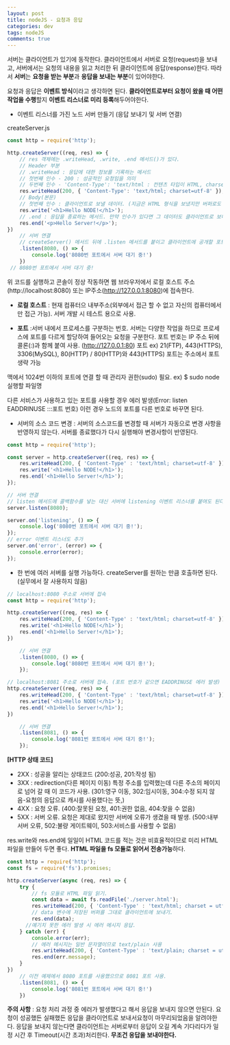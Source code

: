 ```yaml
---  
layout: post
title: nodeJS - 요청과 응답
categories: dev
tags: nodeJS
comments: true
---
```


서버는 클라이언트가 있기에 동작한다. 클라이언트에서 서버로 요청(request)을 보내고, 서버에서는 요청의 내용을 읽고 처리한 뒤 클라이언트에 응답(response)한다. 따라서 **서버**는 **요청을 받는 부분**과 **응답을 보내는 부분**이 있어야한다.

요청과 응답은 **이벤트 방식**이라고 생각하면 된다. **클라이언트로부터 요청이 왔을 때 어떤 작업을 수행**할지 **이벤트 리스너로 미리 등록**해두어야한다.

- 이벤트 리스너를 가진 노드 서버 만들기 (응답 보내기 및 서버 연결)

createServer.js

```js
const http = require('http');

http.createServer((req, res) => {
    // res 객체에는 .writeHead, .write, .end 메서드()가 있다.
    // Header 부분
    // .writeHead : 응답에 대한 정보를 기록하는 메서드
    // 첫번째 인수 - 200 : 성공적인 요청임을 의미
    // 두번째 인수 - 'Content-Type': 'text/html : 컨텐츠 타입이 HTML, charset=utf-8 : 한글 표시를 위해
    res.writeHead(200, { 'Content-Type': 'text/html; charset=utf-8' });
    // Body(본문)
    // 첫번째 인수 : 클라이언트로 보낼 데이터. (지금은 HTML 형식을 보냈지만 버퍼로도 보낼 수 있다.) 또한 여러번 호출해서 데이터를 여러개 보내도 된다.
    res.write('<h1>Hello NODE!</h1>');
    // .end : 응답을 종료하는 메서드. 만약 인수가 있다면 그 데이터도 클라이언트로 보내고 응답을 종료한다.
    res.end('<p>Hello Server!</p>');
})  
    // 서버 연결
    // createServer() 메서드 뒤에 .listen 메서드를 붙이고 클라이언트에 공개할 포트번호와 포트 연결 완료 후 실행될 콜백함수를 넣는다. 이제 이 파일을 실행하면 서버는 8080 포트에서 요청이 오기를 기다린다.
    .listen(8080, () => {
        console.log('8080번 포트에서 서버 대기 중!')
    })
 // 8080번 포트에서 서버 대기 중!
```

위 코드를 실행하고 콘솔이 정상 작동하면 웹 브라우저에서 로컬 호스트 주소(http://localhost:8080) 또는 IP주소(http://127.0.0.1:8080)에 접속한다.

- **로컬 호스트** : 현재 컴퓨터으 내부주소(외부에서 접근 할 수 없고 자신의 컴퓨터에서만 접근 가능). 서버 개발 시 테스트 용으로 사용.

- **포트** :서버 내에서 프로세스를 구분하는 번호. 서버는 다양한 작업을 하므로 프로세스에 포트를 다르게 할당하여 들어오는 요청을 구분한다. 포트 번호는 IP 주소 뒤에 콜론(:)과 함께 붙여 사용. (http://127.0.0.1:80)
포트 ex) 21(FTP), 443(HTTPS), 3306(MySQL), 80(HTTP) / 80(HTTP)와 443(HTTPS) 포트는 주소에서 포트 생략 가능

맥에서 1024번 이하의 포트에 연결 할 때 관리자 권한(sudo) 필요. ex) $ sudo node 실행할 파일명

다른 서비스가 사용하고 있는 포트를 사용할 경우 에러 발생(Error: listen EADDRINUSE :::포트 번호) 이런 경우 노드의 포트를 다른 번호로 바꾸면 된다.

- 서버의 소스 코드 변경 : 서버의 소스코드를 변경할 때 서버가 자동으로 변경 사항을 반영하지 않는다. 서버를 종료했다가 다시 실행해야 변경사항이 반영된다.

```js
const http = require('http');

const server = http.createServer((req, res) => {
    res.writeHead(200, { 'Content-Type' : 'text/html; charset=utf-8' });
    res.write('<h1>Hello NODE!</h1>');
    res.end('<h1>Hello Server!</h1>');
});

// 서버 연결
// listen 메서드에 콜백함수를 넣는 대신 서버에 listening 이벤트 리스너를 붙여도 된다.
server.listen(8080);

server.on('listening', () => {
    console.log('8080번 포트에서 서버 대기 중!');
});
// error 이벤트 리스너도 추가
server.on('error', (error) => {
    console.error(error);
});
```

- 한 번에 여러 서버를 실행 가능하다. createServer를 원하는 만큼 호출하면 된다. (실무에서 잘 사용하지 않음)

```js
// localhost:8080 주소로 서버에 접속
const http = require('http');

http.createServer((req, res) => {
    res.writeHead(200, { 'Content-Type' : 'text/html; charset=utf-8' });
    res.write('<h1>Hello NODE!</h1>');
    res.end('<h1>Hello Server!</h1>');
})

    // 서버 연결
    .listen(8080, () => {
        console.log('8080번 포트에서 서버 대기 중!');
    });

// localhost:8081 주소로 서버에 접속. (포트 번호가 같으면 EADDRINUSE 에러 발생)
http.createServer((req, res) => {
    res.writeHead(200, { 'Content-Type' : 'text/html; charset=utf-8' });
    res.write('<h1>Hello NODE!</h1>');
    res.end('<h1>Hello Server!</h1>');
})

    // 서버 연결
    .listen(8081, () => {
        console.log('8081번 포트에서 서버 대기 중!');
    });
```

**[HTTP 상태 코드]**
- 2XX : 성공을 알리는 상태코드 (200:성공, 201:작성 됨)
- 3XX : redirection(다른 페이지 이동) 특정 주소를 입력했는데 다른 주소의 페이지로 넘어 갈 때 이 코드가 사용. (301:영구 이동, 302:임시이동, 304:수정 되지 않음-요청의 응답으로 캐시를 사용했다는 뜻,)
- 4XX : 요청 오류. (400:잘못된 요청, 401:권한 없음, 404:찾을 수 없음)
- 5XX : 서버 오류. 요청은 제대로 왔지만 서버에 오류가 생겼을 때 발생. (500:내부 서버 오류, 502:불량 게이트웨이, 503:서비스를 사용할 수 없음)

res.write와 res.end에 일일이 HTML 코드를 적는 것은 비효율적이므로 미리 HTML 파일을 만들어 두면 좋다. **HTML 파일을 fs 모듈로 읽어서 전송가능**하다.

```js
const http = require('http');
const fs = require('fs').promises;

http.createServer(async (req, res) => {
    try {
        // fs 모듈로 HTML 파일 읽기. 
        const data = await fs.readFile('./server.html');
        res.writeHead(200, { 'Content-Type' : 'text/html; charset = utf-8' });
        // data 변수에 저장된 버퍼를 그대로 클라이언트에 보내기.
        res.end(data);
      //예기치 못한 에러 발생 시 에러 메시지 응답.
    } catch (err) {
        console.error(err);
        // 에러 메시지는 일반 문자열이므로 text/plain 사용
        res.writeHead(200, { 'Content-Type' : 'text/plain; charset = utf-8' });
        res.end(err.message);
    }
})  
    // 이전 예제에서 8080 포트를 사용했으므로 8081 포트 사용.
    .listen(8081, () => {
        console.log('8081번 포트에서 서버 대기 중!')
    })
```

**주의 사항** : 요청 처리 과정 중 에러가 발생했다고 해서 응답을 보내지 않으면 안된다. 요청이 성공했든 실패했든 응답을 클라이언트로 보내서요청이 마무리되었음을 알려야한다. 응답을 보내지 않는다면 클라이언트는 서버로부터 응답이 오길 계속 기다리다가 일정 시간 후 Timeout(시간 초과)처리한다. **무조건 응답을 보내야한다.** 